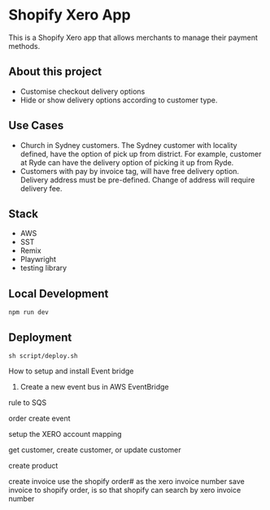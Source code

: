 # Shopify Xero App

This is a Shopify Xero app that allows merchants to manage their payment methods.

## About this project

- Customise checkout delivery options
- Hide or show delivery options according to customer type.

## Use Cases

- Church in Sydney customers. The Sydney customer with locality defined, have the option of pick up from district. For example, customer at Ryde can have the delivery option of picking it up from Ryde.
- Customers with pay by invoice tag, will have free delivery option. Delivery address must be pre-defined. Change of address will require delivery fee.

## Stack

- AWS
- SST
- Remix
- Playwright
- testing library

## Local Development

`npm run dev`

## Deployment

`sh script/deploy.sh`

How to setup and install Event bridge

1. Create a new event bus in AWS EventBridge

rule to SQS

order create event

setup the XERO account mapping

get customer,
 create customer, or update customer

create product 

create invoice
use the shopify order# as the xero invoice number
save invoice to shopify order, is so that shopify can search by xero invoice number
